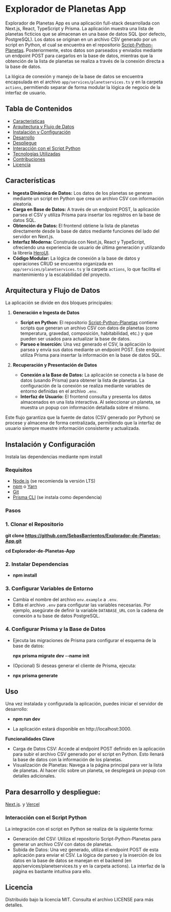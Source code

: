 # Explorador de Planetas App

Explorador de Planetas App es una aplicación full-stack desarrollada con Next.js, React, TypeScript y Prisma. La aplicación muestra una lista de planetas ficticios que se almacenan en una base de datos SQL (por defecto, PostgreSQL). Los datos se originan en un archivo CSV generado por un script en Python, el cual se encuentra en el repositorio [Script-Python-Planetas](https://github.com/SebasBarrientos/Script-Python-Planetas). Posteriormente, estos datos son parseados y enviados mediante un endpoint POST para cargarlos en la base de datos, mientras que la obtención de la lista de planetas se realiza a través de la conexión directa a la base de datos.

La lógica de conexión y manejo de la base de datos se encuentra encapsulada en el archivo `app/services/planetservices.ts` y en la carpeta `actions`, permitiendo separar de forma modular la lógica de negocio de la interfaz de usuario.

## Tabla de Contenidos

- [Características](#características)
- [Arquitectura y Flujo de Datos](#arquitectura-y-flujo-de-datos)
- [Instalación y Configuración](#instalación-y-configuración)
- [Desarrollo](#desarrollo)
- [Despliegue](#despliegue)
- [Interacción con el Script Python](#interacción-con-el-script-python)
- [Tecnologías Utilizadas](#tecnologías-utilizadas)
- [Contribuciones](#contribuciones)
- [Licencia](#licencia)

## Características

- **Ingesta Dinámica de Datos:** Los datos de los planetas se generan mediante un script en Python que crea un archivo CSV con información aleatoria.
- **Carga en Base de Datos:** A través de un endpoint POST, la aplicación parsea el CSV y utiliza Prisma para insertar los registros en la base de datos SQL.
- **Obtención de Datos:** El frontend obtiene la lista de planetas directamente desde la base de datos mediante funciones del lado del servidor en Next.js.
- **Interfaz Moderna:** Construida con Next.js, React y TypeScript, ofreciendo una experiencia de usuario de última generación y utilizando la librería [HeroUI](https://heroui.com/).
- **Código Modular:** La lógica de conexión a la base de datos y operaciones CRUD se encuentra organizada en `app/services/planetservices.ts` y la carpeta `actions`, lo que facilita el mantenimiento y la escalabilidad del proyecto.

## Arquitectura y Flujo de Datos

La aplicación se divide en dos bloques principales:

1. **Generación e Ingesta de Datos**
   - **Script en Python:** El repositorio [Script-Python-Planetas](https://github.com/SebasBarrientos/Script-Python-Planetas) contiene scripts que generan un archivo CSV con datos de planetas (como temperatura, gravedad, composición, habitabilidad, etc.) y que pueden ser usados para actualizar la base de datos.
   - **Parseo e Inserción:** Una vez generado el CSV, la aplicación lo parsea y envía sus datos mediante un endpoint POST. Este endpoint utiliza Prisma para insertar la información en la base de datos SQL.

2. **Recuperación y Presentación de Datos**
   - **Conexión a la Base de Datos:** La aplicación se conecta a la base de datos (usando Prisma) para obtener la lista de planetas. La configuración de la conexión se realiza mediante variables de entorno definidas en el archivo `.env`.
   - **Interfaz de Usuario:** El frontend consulta y presenta los datos almacenados en una lista interactiva. Al seleccionar un planeta, se muestra un popup con información detallada sobre el mismo.

Este flujo garantiza que la fuente de datos (CSV generado por Python) se procese y almacene de forma centralizada, permitiendo que la interfaz de usuario siempre muestre información consistente y actualizada.

## Instalación y Configuración
Instala las dependencias mediante npm install

### Requisitos

- [Node.js](https://nodejs.org/) (se recomienda la versión LTS)
- [npm](https://www.npmjs.com/) o [Yarn](https://yarnpkg.com/)
- [Git](https://git-scm.com/)
- [Prisma CLI](https://www.prisma.io/docs/getting-started) (se instala como dependencia)

### Pasos

### 1. **Clonar el Repositorio**

   
   **git clone https://github.com/SebasBarrientos/Explorador-de-Planetas-App.git**
   
   **cd Explorador-de-Planetas-App** 

### 2. **Instalar Dependencias**
- **npm install**
 
### 3. Configurar Variables de Entorno

- Cambia el nombre del archivo `env.example` a `.env`.
- Edita el archivo `.env` para configurar las variables necesarias. Por ejemplo, asegúrate de definir la variable `DATABASE_URL` con la cadena de conexión a tu base de datos PostgreSQL.

### 4. Configurar Prisma y la Base de Datos

- Ejecuta las migraciones de Prisma para configurar el esquema de la base de datos:

  **npx prisma migrate dev --name init**
  
- (Opcional) Si deseas generar el cliente de Prisma, ejecuta:
  
- **npx prisma generate**
## Uso

Una vez instalada y configurada la aplicación, puedes iniciar el servidor de desarrollo:

- **npm run dev**
 
- La aplicación estará disponible en http://localhost:3000.

**Funcionalidades Clave**
- Carga de Datos CSV: Accede al endpoint POST definido en la aplicación para subir el archivo CSV generado por el script en Python. Esto llenará la base de datos con la información de los planetas.
- Visualización de Planetas: Navega a la página principal para ver la lista de planetas. Al hacer clic sobre un planeta, se desplegará un popup con detalles adicionales.

## Para desarrollo y despliegue:
[Next.js](https://nextjs.org/). y [Vercel](https://vercel.com/) 

### Interacción con el Script Python

La integración con el script en Python se realiza de la siguiente forma:

- Generación del CSV: Utiliza el repositorio Script-Python-Planetas para generar un archivo CSV con datos de planetas.
- Subida de Datos: Una vez generado, utiliza el endpoint POST de esta aplicación para enviar el CSV. La lógica de parseo y la inserción de los datos en la base de datos se manejan en el backend (en app/services/planetservices.ts y en la carpeta actions). La interfaz de la página es bastante intuitiva para ello.

## Licencia
Distribuido bajo la licencia MIT. Consulta el archivo LICENSE para más detalles.
